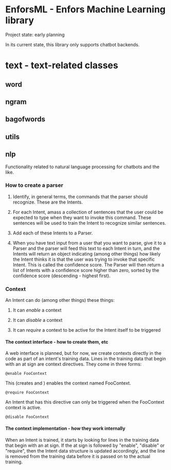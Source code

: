 # EnforsML - Enfors Machine Learning library

Project state: early planning

In its current state, this library only supports chatbot backends.

# text - text-related classes

## word

## ngram

## bagofwords

## utils

## nlp

Functionality related to natural language processing for chatbots and
the like.

### How to create a parser

1. Identify, in general terms, the commands that the parser should
   recognize. These are the Intents.
   
2. For each Intent, amass a collection of sentences that the user
   could be expected to type when they want to invoke this command.
   These sentences will be used to train the Intent to recognize
   similar sentences.
   
3. Add each of these Intents to a Parser.
   
3. When you have text input from a user that you want to parse, give
   it to a Parser and the parser will feed this text to each Intent in
   turn, and the Intents will return an object indicating (among other
   things) how likely the Intent thinks it is that the user was trying
   to invoke that specific Intent. This is called the confidence
   score. The Parser will then return a list of Intents with a
   confidence score higher than zero, sorted by the confidence score
   (descending - highest first).

### Context

An Intent can do (among other things) these things:

1. It can *enable* a context

2. It can *disable* a context

3. It can *require* a context to be active for the Intent itself to be
   triggered
   
#### The context interface - how to create them, etc

A web interface is planned, but for now, we create contexts directly
in the code as part of an intent's training data. Lines in the
training data that begin with an at sign are context directives. They
come in three forms:

    @enable FooContext
	
This (creates and ) enables the context named FooContext.
	
	@require FooContext
	
An Intent that has this directive can only be triggered when the
FooContext context is active.

    @disable FooContext
	

#### The context implementation - how they work internally
   
When an Intent is trained, it starts by looking for lines in the
training data that begin with an at sign. If the at sign is followed
by "enable", "disable" or "require", then the Intent data structure is
updated accordingly, and the line is removed from the training data
before it is passed on to the actual training.

